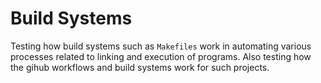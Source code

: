 # Build Systems

Testing how build systems such as `Makefiles` work in automating various processes related to linking and execution of programs.
Also testing how the gihub workflows and build systems work for such projects.
